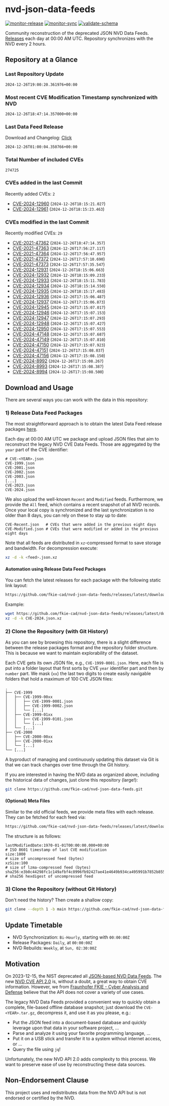 # nvd-json-data-feeds

[![monitor-release](https://github.com/fkie-cad/nvd-json-data-feeds/actions/workflows/monitor_release.yml/badge.svg)](https://github.com/fkie-cad/nvd-json-data-feeds/actions/workflows/monitor_release.yml)
[![monitor-sync](https://github.com/fkie-cad/nvd-json-data-feeds/actions/workflows/monitor_sync.yml/badge.svg)](https://github.com/fkie-cad/nvd-json-data-feeds/actions/workflows/monitor_sync.yml)
[![validate-schema](https://github.com/fkie-cad/nvd-json-data-feeds/actions/workflows/validate_schema.yml/badge.svg)](https://github.com/fkie-cad/nvd-json-data-feeds/actions/workflows/validate_schema.yml)

Community reconstruction of the deprecated JSON NVD Data Feeds.
[Releases](https://github.com/fkie-cad/nvd-json-data-feeds/releases/latest) each day at 00:00 AM UTC.
Repository synchronizes with the NVD every 2 hours.

## Repository at a Glance

### Last Repository Update

```plain
2024-12-26T19:00:20.361976+00:00
```

### Most recent CVE Modification Timestamp synchronized with NVD

```plain
2024-12-26T18:47:14.357000+00:00
```

### Last Data Feed Release

Download and Changelog: [Click](https://github.com/fkie-cad/nvd-json-data-feeds/releases/latest)

```plain
2024-12-26T01:00:04.350766+00:00
```

### Total Number of included CVEs

```plain
274725
```

### CVEs added in the last Commit

Recently added CVEs: `2`

- [CVE-2024-12960](CVE-2024/CVE-2024-129xx/CVE-2024-12960.json) (`2024-12-26T18:15:21.027`)
- [CVE-2024-12961](CVE-2024/CVE-2024-129xx/CVE-2024-12961.json) (`2024-12-26T18:15:23.463`)


### CVEs modified in the last Commit

Recently modified CVEs: `29`

- [CVE-2021-47362](CVE-2021/CVE-2021-473xx/CVE-2021-47362.json) (`2024-12-26T18:47:14.357`)
- [CVE-2021-47363](CVE-2021/CVE-2021-473xx/CVE-2021-47363.json) (`2024-12-26T17:56:27.117`)
- [CVE-2021-47364](CVE-2021/CVE-2021-473xx/CVE-2021-47364.json) (`2024-12-26T17:56:47.957`)
- [CVE-2021-47372](CVE-2021/CVE-2021-473xx/CVE-2021-47372.json) (`2024-12-26T17:57:10.690`)
- [CVE-2021-47373](CVE-2021/CVE-2021-473xx/CVE-2021-47373.json) (`2024-12-26T17:57:35.547`)
- [CVE-2024-12931](CVE-2024/CVE-2024-129xx/CVE-2024-12931.json) (`2024-12-26T18:15:06.663`)
- [CVE-2024-12932](CVE-2024/CVE-2024-129xx/CVE-2024-12932.json) (`2024-12-26T18:15:09.233`)
- [CVE-2024-12933](CVE-2024/CVE-2024-129xx/CVE-2024-12933.json) (`2024-12-26T18:15:11.783`)
- [CVE-2024-12934](CVE-2024/CVE-2024-129xx/CVE-2024-12934.json) (`2024-12-26T18:15:14.550`)
- [CVE-2024-12935](CVE-2024/CVE-2024-129xx/CVE-2024-12935.json) (`2024-12-26T18:15:17.483`)
- [CVE-2024-12936](CVE-2024/CVE-2024-129xx/CVE-2024-12936.json) (`2024-12-26T17:15:06.487`)
- [CVE-2024-12937](CVE-2024/CVE-2024-129xx/CVE-2024-12937.json) (`2024-12-26T17:15:06.873`)
- [CVE-2024-12945](CVE-2024/CVE-2024-129xx/CVE-2024-12945.json) (`2024-12-26T17:15:07.017`)
- [CVE-2024-12946](CVE-2024/CVE-2024-129xx/CVE-2024-12946.json) (`2024-12-26T17:15:07.153`)
- [CVE-2024-12947](CVE-2024/CVE-2024-129xx/CVE-2024-12947.json) (`2024-12-26T17:15:07.293`)
- [CVE-2024-12948](CVE-2024/CVE-2024-129xx/CVE-2024-12948.json) (`2024-12-26T17:15:07.427`)
- [CVE-2024-12950](CVE-2024/CVE-2024-129xx/CVE-2024-12950.json) (`2024-12-26T17:15:07.553`)
- [CVE-2024-47148](CVE-2024/CVE-2024-471xx/CVE-2024-47148.json) (`2024-12-26T17:15:07.687`)
- [CVE-2024-47149](CVE-2024/CVE-2024-471xx/CVE-2024-47149.json) (`2024-12-26T17:15:07.810`)
- [CVE-2024-47150](CVE-2024/CVE-2024-471xx/CVE-2024-47150.json) (`2024-12-26T17:15:07.923`)
- [CVE-2024-47151](CVE-2024/CVE-2024-471xx/CVE-2024-47151.json) (`2024-12-26T17:15:08.037`)
- [CVE-2024-47156](CVE-2024/CVE-2024-471xx/CVE-2024-47156.json) (`2024-12-26T17:15:08.150`)
- [CVE-2024-8992](CVE-2024/CVE-2024-89xx/CVE-2024-8992.json) (`2024-12-26T17:15:08.267`)
- [CVE-2024-8993](CVE-2024/CVE-2024-89xx/CVE-2024-8993.json) (`2024-12-26T17:15:08.387`)
- [CVE-2024-8994](CVE-2024/CVE-2024-89xx/CVE-2024-8994.json) (`2024-12-26T17:15:08.500`)


## Download and Usage

There are several ways you can work with the data in this repository:

### 1) Release Data Feed Packages

The most straightforward approach is to obtain the latest Data Feed release packages [here](https://github.com/fkie-cad/nvd-json-data-feeds/releases/latest).

Each day at 00:00 AM UTC we package and upload JSON files that aim to reconstruct the legacy NVD CVE Data Feeds.
Those are aggregated by the `year` part of the CVE identifier:

```
# CVE-<YEAR>.json
CVE-1999.json
CVE-2001.json
CVE-2002.json
CVE-2003.json
[...]
CVE-2023.json
CVE-2024.json
```

We also upload the well-known `Recent` and `Modified` feeds.
Furthermore, we provide the `All` feed, which contains a recent snapshot of all NVD records.
Once your local copy is synchronized and the last synchronization is no older than 8 days, you can rely on these to stay up to date:

```plain
CVE-Recent.json   # CVEs that were added in the previous eight days
CVE-Modified.json # CVEs that were modified or added in the previous eight days
```

Note that all feeds are distributed in `xz`-compressed format to save storage and bandwidth.
For decompression execute:

```sh
xz -d -k <feed>.json.xz
```

#### Automation using Release Data Feed Packages

You can fetch the latest releases for each package with the following static link layout:

```sh
https://github.com/fkie-cad/nvd-json-data-feeds/releases/latest/download/CVE-<YEAR>.json.xz
```

Example:

```sh
wget https://github.com/fkie-cad/nvd-json-data-feeds/releases/latest/download/CVE-2024.json.xz
xz -d -k CVE-2024.json.xz
```

### 2) Clone the Repository (with Git History)

As you can see by browsing this repository, there is a slight difference between the release packages format and the repository folder structure.
This is because we want to maintain explorability of the dataset.

Each CVE gets its own JSON file, e.g., `CVE-1999-0001.json`.
Here, each file is put into a folder layout that first sorts by CVE `year` identifier part and then by `number` part.
We mask (`xx`) the last two digits to create easily navigable folders that hold a maximum of 100 CVE JSON files:

```plain
.
├── CVE-1999
│   ├── CVE-1999-00xx
│   │   ├── CVE-1999-0001.json
│   │   ├── CVE-1999-0002.json
│   │   └── [...]
│   ├── CVE-1999-01xx
│   │   ├── CVE-1999-0101.json
│   │   └── [...]
│   └── [...]
├── CVE-2000
│   ├── CVE-2000-00xx
│   ├── CVE-2000-01xx
│   └── [...]
└── [...]
```

A byproduct of managing and continuously updating this dataset via Git is that we can track changes over time through the Git history.

If you are interested in having the NVD data as organized above, including the historical data of changes, just clone this repository (large!):

```sh
git clone https://github.com/fkie-cad/nvd-json-data-feeds.git
```

#### (Optional) Meta Files

Similar to the old official feeds, we provide meta files with each release. They can be fetched for each feed via:

```sh
https://github.com/fkie-cad/nvd-json-data-feeds/releases/latest/download/CVE-<YEAR>.meta
```

The structure is as follows:

```plain
lastModifiedDate:1970-01-01T00:00:00.000+00:00                          # ISO 8601 timestamp of last CVE modification
size:1000                                                               # size of uncompressed feed (bytes)
xzSize:100                                                              # size of lzma-compressed feed (bytes)
sha256:e3b0c44298fc1c149afbf4c8996fb92427ae41e4649b934ca495991b7852b855 # sha256 hexdigest of uncompressed feed
```

### 3) Clone the Repository (without Git History)

Don't need the history? Then create a shallow copy:

```sh
git clone --depth 1 -b main https://github.com/fkie-cad/nvd-json-data-feeds.git
```


## Update Timetable

* NVD Synchronization: `Bi-Hourly`, starting with `00:00:00Z`
* Release Packages: `Daily`, at `00:00:00Z`
* NVD Rebuilds: `Weekly`, at `Sun, 02:30:00Z`


## Motivation

On 2023-12-15, the NIST deprecated all [JSON-based NVD Data Feeds](https://nvd.nist.gov/vuln/data-feeds#divRetirementBanner-1).
The new [NVD CVE API 2.0](https://nvd.nist.gov/developers/vulnerabilities) is, without a doubt, a great way to obtain CVE information.
However, we from [Fraunhofer FKIE - Cyber Analysis and Defense](https://www.fkie.fraunhofer.de/en/departments/cad.html) believe that the API does not cover a variety of use cases.

The legacy NVD Data Feeds provided a convenient way to quickly obtain a complete, file-based offline database snapshot; just download the `CVE-<YEAR>.tar.gz`, decompress it, and use it as you please, e.g.:

- Put the JSON feed into a document-based database and quickly leverage upon that data in your software project, ...
- Parse and analyze it using your favorite programming language, ...
- Put it on a USB stick and transfer it to a system without internet access, or ...
- Query the file using `jq`!

Unfortunately, the new NVD API 2.0 adds complexity to this process.
We want to preserve ease of use by reconstructing these data sources.

## Non-Endorsement Clause

This project uses and redistributes data from the NVD API but is not endorsed or certified by the NVD.